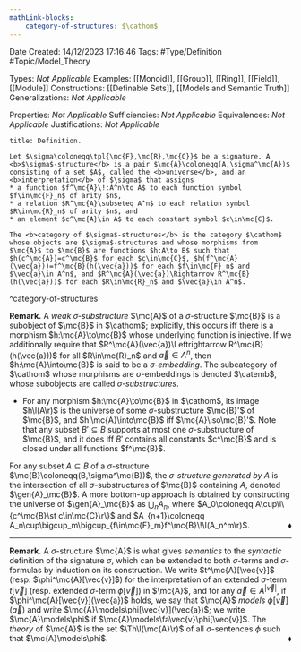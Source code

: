 ```yaml
---
mathLink-blocks:
    category-of-structures: $\cathom$
---
```


<div class="topSpace"></div>

Date Created: 14/12/2023 17:16:46
Tags: #Type/Definition #Topic/Model_Theory

Types: <i>Not Applicable</i>
Examples: [[Monoid]], [[Group]], [[Ring]], [[Field]], [[Module]]
Constructions: [[Definable Sets]], [[Models and Semantic Truth]]
Generalizations: <i>Not Applicable</i>

Properties: <i>Not Applicable</i>
Sufficiencies: <i>Not Applicable</i>
Equivalences: <i>Not Applicable</i>
Justifications: <i>Not Applicable</i>

``` ad-Definition
title: Definition.

Let $\sigma\coloneqq\tpl{\mc{F},\mc{R},\mc{C}}$ be a signature. A <b>$\sigma$-structure</b> is a pair $\mc{A}\coloneqq(A,\sigma^\mc{A})$ consisting of a set $A$, called the <b>universe</b>, and an <b>interpretation</b> of $\sigma$ that assigns
* a function $f^\mc{A}\!:A^n\to A$ to each function symbol $f\in\mc{F}_n$ of arity $n$,
* a relation $R^\mc{A}\subseteq A^n$ to each relation symbol $R\in\mc{R}_n$ of arity $n$, and
* an element $c^\mc{A}\in A$ to each constant symbol $c\in\mc{C}$.

The <b>category of $\sigma$-structures</b> is the category $\cathom$ whose objects are $\sigma$-structures and whose morphisms from $\mc{A}$ to $\mc{B}$ are functions $h:A\to B$ such that $h(c^\mc{A})=c^\mc{B}$ for each $c\in\mc{C}$, $h(f^\mc{A}(\vec{a}))=f^\mc{B}(h(\vec{a}))$ for each $f\in\mc{F}_n$ and $\vec{a}\in A^n$, and $R^\mc{A}(\vec{a})\Rightarrow R^\mc{B}(h(\vec{a}))$ for each $R\in\mc{R}_n$ and $\vec{a}\in A^n$.

```
^category-of-structures

<b>Remark.</b> A <i>weak $\sigma$-substructure</i> $\mc{A}$ of a $\sigma$-structure $\mc{B}$ is a subobject of $\mc{B}$ in $\cathom$; explicitly, this occurs iff there is a morphism $h:\mc{A}\to\mc{B}$ whose underlying function is injective. If we additionally require that $R^\mc{A}(\vec{a})\Leftrightarrow R^\mc{B}(h(\vec{a}))$ for all $R\in\mc{R}_n$ and $\vec{a}\in A^n$, then $h:\mc{A}\into\mc{B}$ is said to be a <i>$\sigma$-embedding</i>. The subcategory of $\cathom$ whose morphisms are $\sigma$-embeddings is denoted $\catemb$, whose subobjects are called <i>$\sigma$-substructures</i>.
* For any morphism $h:\mc{A}\to\mc{B}$ in $\cathom$, its image $h\l(A\r)$ is the universe of some $\sigma$-substructure $\mc{B}'$ of $\mc{B}$, and $h:\mc{A}\into\mc{B}$ iff $\mc{A}\iso\mc{B}'$. Note that any subset $B'\subseteq B$ supports at most one $\sigma$-substructure of $\mc{B}$, and it does iff $B'$ contains all constants $c^\mc{B}$ and is closed under all functions $f^\mc{B}$.

For any subset $A\subseteq B$ of a $\sigma$-structure $\mc{B}\coloneqq(B,\sigma^\mc{B})$, the <i>$\sigma$-structure generated by $A$</i> is the intersection of all $\sigma$-substructures of $\mc{B}$ containing $A$, denoted $\gen{A}_\mc{B}$. A more bottom-up approach is obtained by constructing the universe of $\gen{A}_\mc{B}$ as $\bigcup_nA_n$, where $A_0\coloneqq A\cup\l\{c^\mc{B}\st c\in\mc{C}\r\}$ and $A_{n+1}\coloneqq A_n\cup\bigcup_m\bigcup_{f\in\mc{F}_m}f^\mc{B}\!\l(A_n^m\r)$.<span style="float:right;">$\blacklozenge$</span>

---

<b>Remark.</b> A $\sigma$-structure $\mc{A}$ is what gives <i>semantics</i> to the <i>syntactic</i> definition of the signature $\sigma$, which can be extended to both $\sigma$-terms and $\sigma$-formulas by induction on its construction. We write $t^\mc{A}[\vec{v}]$ (resp. $\phi^\mc{A}[\vec{v}]$) for the interpretation of an extended $\sigma$-term $t[\vec{v}]$ (resp. extended $\sigma$-term $\phi[\vec{v}]$) in $\mc{A}$, and for any $\vec{a}\in A^{|\vec{v}|}$, if $\phi^\mc{A}[\vec{v}](\vec{a})$ holds, we say that $\mc{A}$ <i>models</i> $\phi[\vec{v}](\vec{a})$ and write $\mc{A}\models\phi[\vec{v}](\vec{a})$; we write $\mc{A}\models\phi$ if $\mc{A}\models\fa\vec{v}\phi[\vec{v}]$. The <i>theory</i> of $\mc{A}$ is the set $\Th\l(\mc{A}\r)$ of all $\sigma$-sentences $\phi$ such that $\mc{A}\models\phi$.<span style="float:right;">$\blacklozenge$</span>
